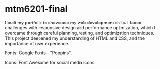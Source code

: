 # mtm6201-final

I built my portfolio to showcase my web development skills. I faced challenges with responsive design and performance optimization, which I overcame through careful planning, testing, and optimization techniques. This project deepened my understanding of HTML and CSS, and the importance of user experience.

Fonts:
Google Fonts - "Poppins".

Icons:
Font Awesome for social media icons.